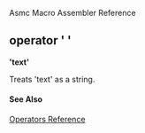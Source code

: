 Asmc Macro Assembler Reference

## operator ' '

**'text'**


Treats 'text' as a string.

#### See Also

[Operators Reference](readme.md)